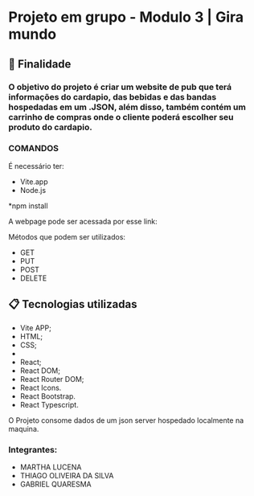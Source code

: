 # Projeto em grupo - Modulo 3 | Gira mundo
 
## 🚀 Finalidade

### O objetivo do projeto é criar um website de pub que terá informações do cardapio, das bebidas e das bandas hospedadas em um .JSON, além disso, também contém um carrinho de compras onde o cliente poderá escolher seu produto do cardapio.

### COMANDOS
É necessário ter:
* Vite.app
* Node.js

*npm install


A webpage pode ser acessada por esse link:

Métodos que podem ser utilizados:

* GET
* PUT
* POST
* DELETE

## 📋 Tecnologias utilizadas

* Vite APP;
* HTML;
* CSS;
*
* React;
* React DOM;
* React Router DOM;
* React Icons.
* React Bootstrap.
* React Typescript.

O Projeto consome dados de um json server hospedado localmente na maquina.

### Integrantes:
* MARTHA LUCENA
* THIAGO OLIVEIRA DA SILVA
* GABRIEL QUARESMA 
